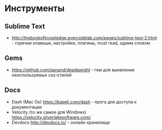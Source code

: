 # Инструменты

## Sublime Text

 - http://thebookofknowledge.evercodelab.com/pages/sublime-text-2.html - горячие клавиши, настройки, плагины, must read, одним словом

## Gems
 - https://github.com/aanand/deadweight - гем для выявления неиспользуемых css-стилей

## Docs
 - Dash (Mac Os) https://kapeli.com/dash - прога для доступа к документации
 - Velocity (то же самое для Windows) https://velocity.silverlakesoftware.com/
 - Devdocs http://devdocs.io/ - онлайн хранилище
